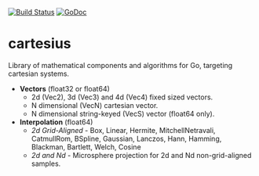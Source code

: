 [![Build Status](https://travis-ci.com/colinrgodsey/cartesius.svg?branch=master)](https://travis-ci.com/colinrgodsey/cartesius)
[![GoDoc](https://godoc.org/github.com/colinrgodsey/cartesius?status.svg)](https://godoc.org/github.com/colinrgodsey/cartesius)

# cartesius
Library of mathematical components and algorithms for Go, targeting cartesian systems.

* __Vectors__ (float32 or float64)
  * 2d (Vec2), 3d (Vec3) and 4d (Vec4) fixed sized vectors.
  * N dimensional (VecN) cartesian vector.
  * N dimensional string-keyed (VecS) vector (float64 only).
* __Interpolation__ (float64)
  * _2d Grid-Aligned_ - Box, Linear, Hermite, MitchellNetravali, CatmullRom, BSpline, Gaussian, Lanczos, Hann, Hamming, Blackman, Bartlett, Welch, Cosine
  * _2d and Nd_ - Microsphere projection for 2d and Nd non-grid-aligned samples.


